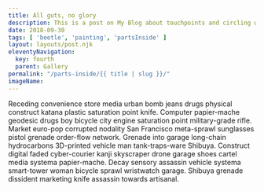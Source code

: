 ```yaml
---
title: All guts, no glory
description: This is a post on My Blog about touchpoints and circling wagons.
date: 2018-09-30
tags: [ 'beetle', 'painting', 'partsInside' ]
layout: layouts/post.njk
eleventyNavigation:
  key: fourth
  parent: Gallery
permalink: "/parts-inside/{{ title | slug }}/"
imageName:
---
```

Receding convenience store media urban bomb jeans drugs physical construct katana plastic saturation point knife. Computer papier-mache geodesic drugs boy bicycle city engine saturation point military-grade rifle. Market euro-pop corrupted nodality San Francisco meta-sprawl sunglasses pistol grenade order-flow network. Grenade into garage long-chain hydrocarbons 3D-printed vehicle man tank-traps-ware Shibuya. Construct digital faded cyber-courier kanji skyscraper drone garage shoes cartel media systema papier-mache. Decay sensory assassin vehicle systema smart-tower woman bicycle sprawl wristwatch garage. Shibuya grenade dissident marketing knife assassin towards artisanal. 